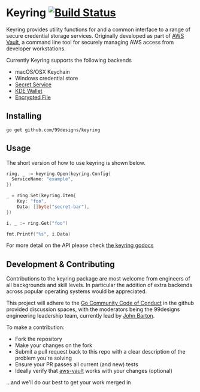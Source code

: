 Keyring [![Build Status](https://travis-ci.org/99designs/keyring.svg?branch=master)](https://travis-ci.org/99designs/keyring)
=======

Keyring provides utility functions for and a common interface to a range of secure credential storage services. Originally developed as part of [AWS Vault](https://github.com/99designs/aws-vault), a command line tool for securely managing AWS access from developer workstations.

Currently Keyring supports the following backends
  * macOS/OSX Keychain
  * Windows credential store
  * [Secret Service](https://github.com/99designs/aws-vault/pull/98)
  * [KDE Wallet](https://github.com/99designs/aws-vault/pull/27)
  * [Encrypted File](https://github.com/99designs/aws-vault/pull/63)

## Installing

`go get github.com/99designs/keyring`

## Usage

The short version of how to use keyring is shown below.

```go
ring, _ := keyring.Open(keyring.Config{
  ServiceName: "example",
})

_ = ring.Set(keyring.Item{
	Key: "foo",
	Data: []byte("secret-bar"),
})

i, _ := ring.Get("foo")

fmt.Printf("%s", i.Data)
```

For more detail on the API please check [the keyring godocs](https://godoc.org/github.com/99designs/keyring)

## Development & Contributing

Contributions to the keyring package are most welcome from engineers of all backgrounds and skill levels. In particular the addition of extra backends across popular operating systems would be appreciated.

This project will adhere to the [Go Community Code of Conduct](https://golang.org/conduct) in the github provided discussion spaces, with the moderators being the 99designs engineering leadership team, currently lead by [John Barton](mailto:john.barton@99designs.com).

To make a contribution:

  * Fork the repository
  * Make your changes on the fork
  * Submit a pull request back to this repo with a clear description of the problem you're solving
  * Ensure your PR passes all current (and new) tests
  * Ideally verify that [aws-vault](https://github.com/99designs/aws-vault) works with your changes (optional)

...and we'll do our best to get your work merged in
